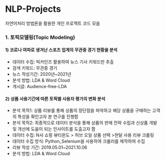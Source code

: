 # NLP-Projects
자연어처리 방법론을 활용한 개인 프로젝트 코드 모음

### 1. 토픽모델링(Topic Modeling)
#### 1) 코로나 여파로 생겨난 스포츠 업계의 무관중 경기 현황을 분석
- 데이터 수집: 빅카인즈 활용하여 뉴스 기사 키워드만 추출
- 검색 키워드: 무관중 경기
- 뉴스 작성기간: 2020년~2021년
- 분석 방법: LDA & Word Cloud
- 게시글: Audience-free-LDA
#### 2) 상품 사용기간에 따른 토픽별 사용자 평가의 변화 분석
- 분석 목적1: 상품 리뷰를 통해 상품의 장단점을 파악하고 해당 상품을 구매하는 고객의 특성을 확인고자 본 연구를 진행함 
- 분석 목적2: 최종적으로 데이터 분석을 통해 상품의 판매 전략 수립과 신상품 개발 및 개선에 도움이 되는 인사이트를 도출고자 함
- 데이터 수집: N사 쇼핑 뷰티윈도 > 허브 오일 상품 선택 >한달 사용 리뷰 크롤링
- 데이터 수집 방식: Python_Selenium을 사용하여 크롤러를 제작하여 수집
- 리뷰 작성 기간: 2019.05.01~2021.10.06
- 분석 방법: LDA & Word Cloud
